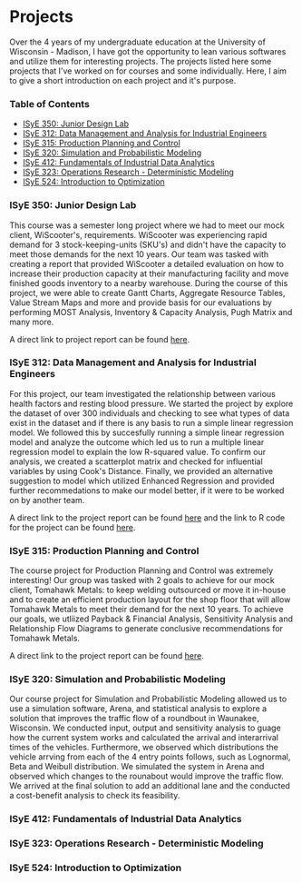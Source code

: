 # Projects

Over the 4 years of my undergraduate education at the University of Wisconsin - Madison, I have got the opportunity to lean various softwares and utilize them for interesting projects. The projects listed here some projects that I've worked on for courses and some individually. Here, I aim to give a short introduction on each project and it's purpose. 

### Table of Contents
* [ISyE 350: Junior Design Lab](https://github.com/manavvshah321/Projects/blob/main/README.md#isye-350-junior-design-lab)
* [ISyE 312: Data Management and Analysis for Industrial Engineers](https://github.com/manavvshah321/Projects/blob/main/README.md#isye-312-data-management-and-analysis-for-industrial-engineers)
* [ISyE 315: Production Planning and Control](https://github.com/manavvshah321/Projects/blob/main/README.md#isye-315-production-planning-and-control)
* [ISyE 320: Simulation and Probabilistic Modeling](https://github.com/manavvshah321/Projects/blob/main/README.md#isye-320-simulation-and-probabilistic-modeling)
* [ISyE 412: Fundamentals of Industrial Data Analytics](https://github.com/manavvshah321/Projects/blob/main/README.md#isye-412-fundamentals-of-industrial-data-analytics)
* [ISyE 323: Operations Research - Deterministic Modeling](https://github.com/manavvshah321/Projects/blob/main/README.md#isye-323-operations-research---deterministic-modeling)
* [ISyE 524: Introduction to Optimization](https://github.com/manavvshah321/Projects/blob/main/README.md#isye-524-introduction-to-optimization)

### ISyE 350: Junior Design Lab

This course was a semester long project where we had to meet our mock client, WiScooter's, requirements. WiScooter was experiencing rapid demand for 3 stock-keeping-units (SKU's) and didn't have the capacity to meet those demands for the next 10 years. Our team was tasked with creating a report that provided WiScooter a detailed evaluation on how to increase their production capacity at their manufacturing facility and move finished goods inventory to a nearby warehouse. During the course of this project, we were able to create Gantt Charts, Aggregate Resource Tables, Value Stream Maps and more and provide basis for our evaluations by performing MOST Analysis, Inventory & Capacity Analysis, Pugh Matrix and many more. 

A direct link to project report can be found [here](https://github.com/manavvshah321/Projects/blob/main/ISyE%20350%20-%20Final%20Proposal.pdf).

### ISyE 312: Data Management and Analysis for Industrial Engineers

For this project, our team investigated the relationship between various health factors and resting blood pressure. We started the project by explore the dataset of over 300 individuals and checking to see what types of data exist in the dataset and if there is any basis to run a simple linear regression model. We followed this by succesfully running a simple linear regression model and analyze the outcome which led us to run a multiple linear regression model to explain the low R-squared value. To confirm our analysis, we created a scatterplot matrix and checked for influential variables by using Cook's Distance. Finally, we provided an alternative suggestion to model which utilized Enhanced Regression and provided further recommedations to make our model better, if it were to be worked on by another team.

A direct link to the project report can be found [here](https://github.com/manavvshah321/Projects/blob/main/ISyE%20312%20Project%20Report%20.pdf) and the link to R code for the project can be found [here](https://github.com/manavvshah321/Projects/blob/main/ISYE%20312%20Project%20R%20Code.R).

### ISyE 315: Production Planning and Control

The course project for Production Planning and Control was extremely interesting! Our group was tasked with 2 goals to achieve for our mock client, Tomahawk Metals: to keep welding outsourced or move it in-house and to create an efficient production layout for the shop floor that will allow Tomahawk Metals to meet their demand for the next 10 years. To achieve our goals, we utliized Payback & Financial Analysis, Sensitivity Analysis and Relationship Flow Diagrams to generate conclusive recommendations for Tomahawk Metals. 

A direct link to the project report can be found [here](https://github.com/manavvshah321/Projects/blob/main/ISyE%20315%20-%20Final%20Report.pdf).

### ISyE 320: Simulation and Probabilistic Modeling

Our course project for Simulation and Probabilistic Modeling allowed us to use a simulation software, Arena, and statistical analysis to explore a solution that improves the traffic flow of a roundbout in Waunakee, Wisconsin. We conducted input, output and sensitivity analysis to guage how the current system works and calculated the arrival and interarrival times of the vehicles. Furthermore, we observed which distributions the vehicle arrving from each of the 4 entry points follows, such as Lognormal, Beta and Weibull distribution. We simulated the system in Arena and observed which changes to the rounabout would improve the traffic flow. We arrived at the final solution to add an additional lane and the conducted a cost-benefit analysis to check its feasibility. 



### ISyE 412: Fundamentals of Industrial Data Analytics

### ISyE 323: Operations Research - Deterministic Modeling

### ISyE 524: Introduction to Optimization

